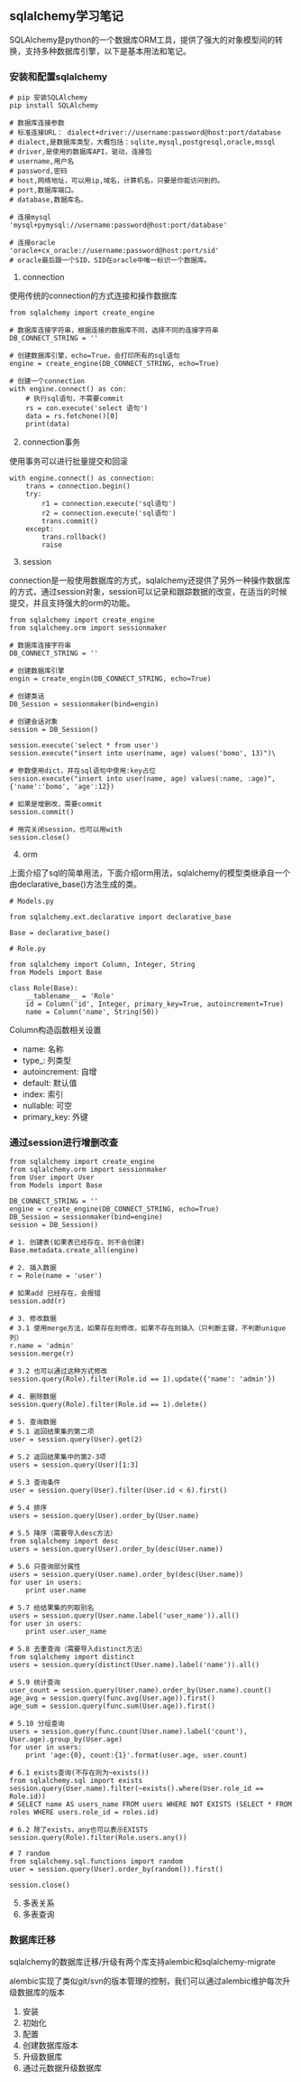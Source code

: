 ## sqlalchemy学习笔记

SQLAlchemy是python的一个数据库ORM工具，提供了强大的对象模型间的转换，支持多种数据库引擎，以下是基本用法和笔记。

### 安装和配置sqlalchemy

```
# pip 安装SQLAlchemy
pip install SQLAlchemy

# 数据库连接参数
# 标准连接URL： dialect+driver://username:password@host:port/database
# dialect,是数据库类型，大概包括：sqlite,mysql,postgresql,oracle,mssql
# driver,是使用的数据库API，驱动，连接包
# username,用户名
# password,密码
# host,网络地址，可以用ip,域名，计算机名，只要是你能访问到的。
# port,数据库端口。
# database,数据库名。

# 连接mysql
'mysql+pymysql://username:password@host:port/database'

# 连接oracle
'oracle+cx_oracle://username:password@host:port/sid'
# oracle最后跟一个SID，SID在oracle中唯一标识一个数据库。
```

1. connection

使用传统的connection的方式连接和操作数据库

```
from sqlalchemy import create_engine

# 数据库连接字符串，根据连接的数据库不同，选择不同的连接字符串
DB_CONNECT_STRING = ''

# 创建数据库引擎，echo=True，会打印所有的sql语句
engine = create_engine(DB_CONNECT_STRING, echo=True)

# 创建一个connection
with engine.connect() as con:
    # 执行sql语句，不需要commit
    rs = con.execute('select 语句')
    data = rs.fetchone()[0]
    print(data)
```

2. connection事务

使用事务可以进行批量提交和回滚

```
with engine.connect() as connection:
    trans = connection.begin()
    try:
        r1 = connection.execute('sql语句')
        r2 = connection.execute('sql语句')
        trans.commit()
    except:
        trans.rollback()
        raise
```

3. session

connection是一般使用数据库的方式，sqlalchemy还提供了另外一种操作数据库的方式，通过session对象，session可以记录和跟踪数据的改变，在适当的时候提交，并且支持强大的orm的功能。

```
from sqlalchemy import create_engine
from sqlalchemy.orm import sessionmaker

# 数据库连接字符串
DB_CONNECT_STRING = ''

# 创建数据库引擎
engin = create_engin(DB_CONNECT_STRING, echo=True)

# 创建类话
DB_Session = sessionmaker(bind=engin)

# 创建会话对象
session = DB_Session()

session.execute('select * from user')
session.execute("insert into user(name, age) values('bomo', 13)")\

# 参数使用dict，并在sql语句中使用:key占位
session.execute("insert into user(name, age) values(:name, :age)", {'name':'bomo', 'age':12})

# 如果是增删改，需要commit
session.commit()

# 用完关闭session，也可以用with
session.close()
```

4. orm

上面介绍了sql的简单用法，下面介绍orm用法，sqlalchemy的模型类继承自一个由declarative_base()方法生成的类。

```
# Models.py

from sqlalchemy.ext.declarative import declarative_base

Base = declarative_base()

# Role.py

from sqlalchemy import Column, Integer, String
from Models import Base

class Role(Base):
    __tablename__ = 'Role'
    id = Column('id', Integer, primary_key=True, autoincrement=True)
    name = Column('name', String(50))
```

Column构造函数相关设置

- name: 名称
- type_: 列类型
- autoincrement: 自增
- default: 默认值
- index: 索引
- nullable: 可空
- primary_key: 外键

### 通过session进行增删改查

```
from sqlalchemy import create_engine
from sqlalchemy.orm import sessionmaker
from User import User
from Models import Base

DB_CONNECT_STRING = ''
engine = create_engine(DB_CONNECT_STRING, echo=True)
DB_Session = sessionmaker(bind=engine)
session = DB_Session()

# 1. 创建表(如果表已经存在，则不会创建)
Base.metadata.create_all(engine)

# 2. 插入数据
r = Role(name = 'user')

# 如果add 已经存在，会报错
session.add(r)

# 3. 修改数据
# 3.1 使用merge方法，如果存在则修改，如果不存在则插入（只判断主键，不判断unique列）
r.name = 'admin'
session.merge(r)

# 3.2 也可以通过这种方式修改
session.query(Role).filter(Role.id == 1).update({'name': 'admin'})

# 4. 删除数据
session.query(Role).filter(Role.id == 1).delete()

# 5. 查询数据
# 5.1 返回结果集的第二项
user = session.query(User).get(2)

# 5.2 返回结果集中的第2-3项
users = session.query(User)[1:3]

# 5.3 查询条件
user = session.query(User).filter(User.id < 6).first()

# 5.4 排序
users = session.query(User).order_by(User.name)

# 5.5 降序（需要导入desc方法）
from sqlalchemy import desc
users = session.query(User).order_by(desc(User.name))

# 5.6 只查询部分属性
users = session.query(User.name).order_by(desc(User.name))
for user in users:
    print user.name

# 5.7 给结果集的列取别名
users = session.query(User.name.label('user_name')).all()
for user in users:
    print user.user_name

# 5.8 去重查询（需要导入distinct方法）
from sqlalchemy import distinct
users = session.query(distinct(User.name).label('name')).all()

# 5.9 统计查询
user_count = session.query(User.name).order_by(User.name).count()
age_avg = session.query(func.avg(User.age)).first()
age_sum = session.query(func.sum(User.age)).first()

# 5.10 分组查询
users = session.query(func.count(User.name).label('count'), User.age).group_by(User.age)
for user in users:
    print 'age:{0}, count:{1}'.format(user.age, user.count)

# 6.1 exists查询(不存在则为~exists())
from sqlalchemy.sql import exists
session.query(User.name).filter(~exists().where(User.role_id == Role.id))
# SELECT name AS users_name FROM users WHERE NOT EXISTS (SELECT * FROM roles WHERE users.role_id = roles.id)

# 6.2 除了exists，any也可以表示EXISTS
session.query(Role).filter(Role.users.any())

# 7 random
from sqlalchemy.sql.functions import random
user = session.query(User).order_by(random()).first()

session.close()
```

5. 多表关系
6. 多表查询

### 数据库迁移

sqlalchemy的数据库迁移/升级有两个库支持alembic和sqlalchemy-migrate

alembic实现了类似git/svn的版本管理的控制，我们可以通过alembic维护每次升级数据库的版本

1. 安装
2. 初始化
3. 配置
4. 创建数据库版本
5. 升级数据库
6. 通过元数据升级数据库